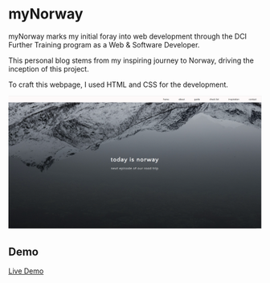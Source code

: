 # myNorway

myNorway marks my initial foray into web development through the DCI Further Training program as a Web & Software Developer.

This personal blog stems from my inspiring journey to Norway, driving the inception of this project.

To craft this webpage, I used HTML and CSS for the development.

![home](src/home.png)

## Demo

[Live Demo](https://statuja.github.io/my-norway/)

